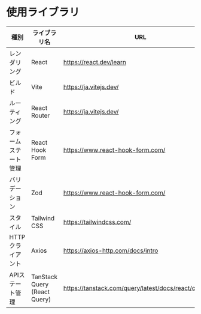 # 使用ライブラリ

| 種別                 | ライブラリ名                 | URL                                                   |
| -------------------- | ---------------------------- | ----------------------------------------------------- |
| レンダリング         | React                        | https://react.dev/learn                               |
| ビルド               | Vite                         | https://ja.vitejs.dev/                                |
| ルーティング         | React Router                 | https://ja.vitejs.dev/                                |
| フォームステート管理 | React Hook Form              | https://www.react-hook-form.com/                      |
| バリデーション       | Zod                          | https://www.react-hook-form.com/                      |
| スタイル             | Tailwind CSS                 | https://tailwindcss.com/                              |
| HTTPクライアント     | Axios                        | https://axios-http.com/docs/intro                     |
| APIステート管理      | TanStack Query (React Query) | https://tanstack.com/query/latest/docs/react/overview |
